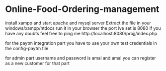 # Online-Food-Ordering-management
install xampp and start apache and mysql server
Extract the file in your windows/xampp/htdocs
run it in your browser the port ive set is 8080
if you have any doubts feel free to ping me
http://localhost:8080/projj/index.php


for the paytm integration part you have to use your own test credentials in the config-paytm file


for admin part username and password is amal and amal
you can register as a new customer for that part
